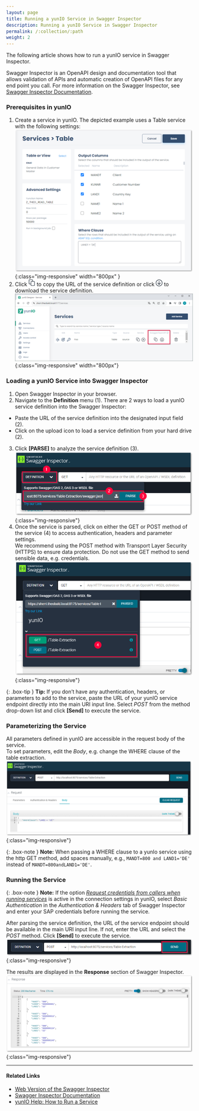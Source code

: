 ```yaml
---
layout: page
title: Running a yunIO Service in Swagger Inspector
description: Running a yunIO Service in Swagger Inspector
permalink: /:collection/:path
weight: 2
---
```


The following article shows how to run a yunIO service in Swagger Inspector.

Swagger Inspector is an OpenAPI design and documentation tool that allows validation of APIs and automatic creation of OpenAPI files for any end point you call.
For more information on the Swagger Inspector, see [Swagger Inspector Documentation](https://swagger.io/docs/swagger-inspector/how-to-use-swagger-inspector/).

### Prerequisites in yunIO

1. Create a service in yunIO. The depicted example uses a Table service with the following settings:<br>
![Table-Extraction](/img/contents/yunio/table-settings.png){:class="img-responsive" width="800px" }
2. Click ![copy-URL](/img/contents/yunio/copyURL.png) to copy the URL of the service definition or click ![download-file](/img/contents/yunio/download.png) to download the service definition.<br>
![yunio-Services](/img/contents/yunio/yunio-run-services.png){:class="img-responsive" width="800px"}

### Loading a yunIO Service into Swagger Inspector

1. Open Swagger Inspector in your browser.
2. Navigate to the **Definition** menu (1). There are 2 ways to load a yunIO service definition into the Swagger Inspector:<br>
- Paste the URL of the service definition into the designated input field (2).
- Click on the upload icon to load a service definition from your hard drive (2).
3. Click **[PARSE]** to analyze the service definition (3).<br>
![Swagger-Inspector-Load-Service-1](/img/contents/yunio/swagger-inspector-load.png){:class="img-responsive"}
4. Once the service is parsed, click on either the GET or POST method of the service (4) to access authentication, headers and parameter settings.<br>
We recommend using the POST method with Transport Layer Security (HTTPS) to ensure data protection. 
Do not use the GET method to send sensible data, e.g. credentials.<br>
![Swagger-Inspector-Load-Service-2](/img/contents/yunio/swagger-inspector-load-body.png){:class="img-responsive"}

{: .box-tip }
**Tip:** If you don’t have any authentication, headers, or parameters to add to the service, paste the URL of your yunIO service endpoint directly into the main URI input line.
Select *POST* from the method drop-down list and click **[Send]** to execute the service.

### Parameterizing the Service

All parameters defined in yunIO are accessible in the request body of the service. <br>
To set parameters, edit the *Body*, e.g. change the WHERE clause of the table extraction. <br>
![Swagger-Inspector](/img/contents/yunio/swagger-inspector.png){:class="img-responsive"}

{: .box-note }
**Note:** When passing a WHERE clause to a yunIo service using the http GET method, add spaces manually, e.g., `MANDT=800 and LAND1='DE'` instead of `MANDT=800andLAND1='DE'`.

### Running the Service

{: .box-note }
**Note:** If the option [*Request credentials from callers when running services*](https://help.theobald-software.com/en/yunio/sap-connection#authentication) is active in the connection settings in yunIO, select *Basic Authentication* in the *Authentication & Headers* tab of Swagger Inspector and enter your SAP credentials before running the service.

After parsing the service definition, the URL of the service endpoint should be available in the main URI input line.
If not, enter the URL and select the *POST* method. 
Click **[Send]** to execute the service.<br>
![Swagger-Inspector](/img/contents/yunio/swagger-inspector-run.png){:class="img-responsive"}

The results are displayed in the **Response** section of Swagger Inspector.
![Swagger-Inspector-Results](/img/contents/yunio/swagger-inspector-results.png){:class="img-responsive"}


******

#### Related Links
- [Web Version of the Swagger Inspector](https://inspector.swagger.io/builder)
- [Swagger Inspector Documentation](https://swagger.io/docs/swagger-inspector/how-to-use-swagger-inspector/)
- [yunIO Help: How to Run a Service](https://help.theobald-software.com/en/yunio#how-to-run-a-service)
